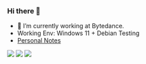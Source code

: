 ### Hi there 👋 

<!--
**w93163red/w93163red** is a ✨ _special_ ✨ repository because its `README.md` (this file) appears on your GitHub profile.

Here are some ideas to get you started:

- 🔭 I’m currently working on ...
- 🌱 I’m currently learning ...
- 👯 I’m looking to collaborate on ...
- 🤔 I’m looking for help with ...
- 💬 Ask me about ...
- 📫 How to reach me: ...
- 😄 Pronouns: ...
- ⚡ Fun fact: ...
-->

- 🔭 I’m currently working at Bytedance.
- Working Env: Windows 11 + Debian Testing
- [Personal Notes](http://w93163red.github.io)

<img src="https://github-readme-stats.vercel.app/api?username=w93163red&show_icons=true&theme=tokyonight&icon_color=6392DF">

<img src="https://github-profile-trophy.vercel.app/?username=w93163red&theme=onedark">

<img src="https://github-readme-stats.vercel.app/api/top-langs/?username=w93163red&hide=javascript,html,typescript,css&layout=compact">


